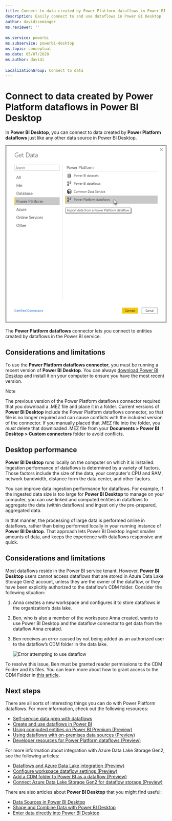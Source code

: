 ```yaml
---
title: Connect to data created by Power Platform dataflows in Power BI Desktop
description: Easily connect to and use dataflows in Power BI Desktop
author: davidiseminger
ms.reviewer: ''

ms.service: powerbi
ms.subservice: powerbi-desktop
ms.topic: conceptual
ms.date: 05/07/2020
ms.author: davidi

LocalizationGroup: Connect to data
---
```

# Connect to data created by Power Platform dataflows in Power BI Desktop
In **Power BI Desktop**, you can connect to data created by **Power Platform dataflows** just like any other data source in Power BI Desktop.

![Connect to dataflows](media/desktop-connect-dataflows/connect-dataflows_01.png)

The **Power Platform dataflows** connector lets you connect to entities created by dataflows in the Power BI service. 

## Considerations and limitations

To use the **Power Platform dataflows connector**, you must be running a recent version of **Power BI Desktop**. You can always [download Power BI Desktop](desktop-get-the-desktop.md) and install it on your computer to ensure you have the most recent version.  

> [!NOTE]
> The previous version of the Power Platform dataflows connector required that you download a .MEZ file and place it in a folder. Current versions of **Power BI Desktop** include the Power Platform dataflows connector, so that file is no longer required and can cause conflicts with the included version of the connector. If you manually placed that .MEZ file into the folder, you *must* delete that downloaded .MEZ file from your **Documents > Power BI Desktop > Custom connectors** folder to avoid conflicts. 

## Desktop performance
**Power BI Desktop** runs locally on the computer on which it is installed. Ingestion performance of dataflows is determined by a variety of factors. Those factors include the size of the data, your computer's CPU and RAM, network bandwidth, distance form the data center, and other factors.

You can improve data ingestion performance for dataflows. For example, if the ingested data size is too large for **Power BI Desktop** to manage on your computer, you can use linked and computed entities in dataflows to aggregate the data (within dataflows) and ingest only the pre-prepared, aggregated data. 

In that manner, the processing of large data is performed online in dataflows, rather than being performed locally in your running instance of **Power BI Desktop**. That approach lets Power BI Desktop ingest smaller amounts of data, and keeps the experience with dataflows responsive and quick.

## Considerations and limitations

Most dataflows reside in the Power BI service tenant. However, **Power BI Desktop** users cannot access dataflows that are stored in Azure Data Lake Storage Gen2 account, unless they are the owner of the dataflow, or they have been explicitly authorized to the dataflow’s CDM folder. Consider the following situation:

1.	Anna creates a new workspace and configures it to store dataflows in the organization’s data lake.
2.	Ben, who is also a member of the workspace Anna created, wants to use Power BI Desktop and the dataflow connector to get data from the dataflow Anna created.
3.	Ben receives an error caused by not being added as an authorized user to the dataflow’s CDM folder in the data lake.

    ![Error attempting to use dataflow](media/service-dataflows-configure-workspace-storage-settings/dataflow-storage-settings_08.jpg)

To resolve this issue, Ben must be granted reader permissions to the CDM Folder and its files. You can learn more about how to grant access to the CDM Folder in [this article](https://go.microsoft.com/fwlink/?linkid=2029121).




## Next steps
There are all sorts of interesting things you can do with Power Platform dataflows. For more information, check out the following resources:

* [Self-service data prep with dataflows](service-dataflows-overview.md)
* [Create and use dataflows in Power BI](service-dataflows-create-use.md)
* [Using computed entities on Power BI Premium (Preview)](service-dataflows-computed-entities-premium.md)
* [Using dataflows with on-premises data sources (Preview)](service-dataflows-on-premises-gateways.md)
* [Developer resources for Power Platform dataflows (Preview)](service-dataflows-developer-resources.md)

For more information about integration with Azure Data Lake Storage Gen2, see the following articles:

* [Dataflows and Azure Data Lake integration (Preview)](service-dataflows-azure-data-lake-integration.md)
* [Configure workspace dataflow settings (Preview)](service-dataflows-configure-workspace-storage-settings.md)
* [Add a CDM folder to Power BI as a dataflow (Preview)](service-dataflows-add-cdm-folder.md)
* [Connect Azure Data Lake Storage Gen2 for dataflow storage (Preview)](service-dataflows-connect-azure-data-lake-storage-gen2.md)

There are also articles about **Power BI Desktop** that you might find useful:

* [Data Sources in Power BI Desktop](desktop-data-sources.md)
* [Shape and Combine Data with Power BI Desktop](desktop-shape-and-combine-data.md)
* [Enter data directly into Power BI Desktop](desktop-enter-data-directly-into-desktop.md)   

